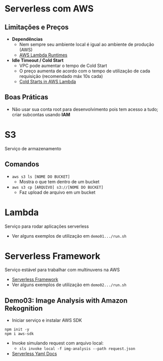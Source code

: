 # Serverless com AWS

## Limitações e Preços

- **Dependências**
  - Nem sempre seu ambiente local é igual ao ambiente de produção (AWS)
  - [AWS Lambda Runtimes](https://docs.aws.amazon.com/lambda/latest/dg/lambda-runtimes.html)
- **Idle Timeout / Cold Start**
  - VPC pode aumentar o tempo de Cold Start
  - O preço aumenta de acordo com o tempo de utilização de cada requisição (recomendado máx 10s cada)
  - [Cold Starts in AWS Lambda](https://mikhail.io/serverless/coldstarts/aws/)

## Boas Práticas

- Não usar sua conta root para desenvolvimento pois tem acesso a tudo; criar subcontas usando **IAM**

# S3

Serviço de armazenamento

## Comandos

- `aws s3 ls [NOME DO BUCKET]`
  - Mostra o que tem dentro de um bucket
- `aws s3 cp [ARQUIVO] s3://[NOME DO BUCKET]`
  - Faz upload de arquivo em um bucket

# Lambda

Serviço para rodar aplicações serverless

- Ver alguns exemplos de utilização em `demo01.../run.sh`

# Serverless Framework

Serviço estável para trabalhar com multinuvens na AWS

- [Serverless Framework](https://www.serverless.com/)
- Ver alguns exemplos de utilização em `demo02.../run.sh`

## Demo03: Image Analysis with Amazon Rekognition

- Iniciar serviço e instalar AWS SDK

```(bash)
npm init -y
npm i aws-sdk
```

- Invoke simulando request com arquivo local:
  - `sls invoke local -f img-analysis --path request.json`
- [Serverless Yaml Docs](https://www.serverless.com/framework/docs/providers/aws/guide/serverless.yml/)
